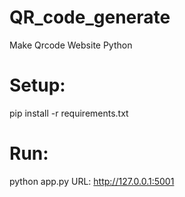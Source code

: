 # QR_code_generate
Make Qrcode Website Python

# Setup:
  pip install -r requirements.txt

# Run:
  python app.py
URL: http://127.0.0.1:5001
